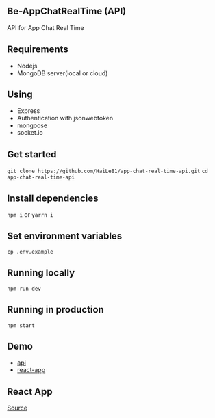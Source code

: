 ## Be-AppChatRealTime (API)
  API for App Chat Real Time
## Requirements
  - Nodejs
  - MongoDB server(local or cloud)
## Using 
  - Express
  - Authentication with jsonwebtoken
  - mongoose
  - socket.io
## Get started
  `git clone https://github.com/HaiLe81/app-chat-real-time-api.git`
  `cd app-chat-real-time-api`
## Install dependencies
  `npm i` or `yarrn i`
## Set environment variables
  `cp .env.example`
## Running locally
  `npm run dev`
## Running in production
  `npm start`
## Demo
  - [api](https://be-app-chat-real-time.herokuapp.com)
  - [react-app](https://appchatrealtime-72890.web.app/)
## React App
[Source](https://github.com/HaiLe81/react-app-chat-real-time)
